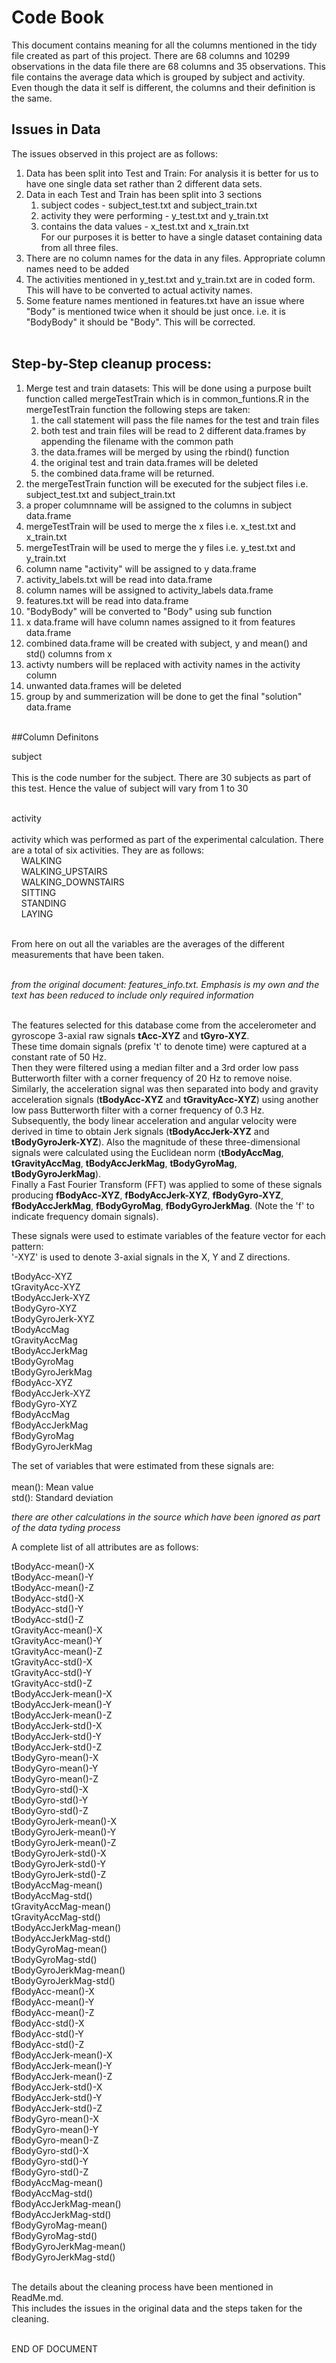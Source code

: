 
# Code Book

This document contains meaning for all the columns mentioned in the tidy file 
created as part of this project. There are 68 columns and 10299 observations 
in the data file there are 68 columns and 35 observations. This file contains 
the average data which is grouped by subject and activity.
Even though the data it self is different, the columns and their definition is
the same.   

## Issues in Data
The issues observed in this project are as follows:<br>
1. Data has been split into Test and Train: For analysis it is better for us to have one single data set rather than 2 different data sets.
2. Data in each Test and Train has been split into 3 sections
    1. subject codes - subject_test.txt and subject_train.txt
    2. activity they were performing - y_test.txt and y_train.txt 
    3. contains the data values - x_test.txt and x_train.txt<BR>
  For our purposes it is better to have a single dataset containing data from all three files.
3. There are no column names for the data in any files. Appropriate column names need to be added
4. The activities mentioned in y_test.txt and y_train.txt are in coded form. This will have to be converted to actual activity names.
5. Some feature names mentioned in features.txt have an issue where "Body" is mentioned twice when it should be just once. i.e. it is "BodyBody" it should be "Body". This will be corrected.
<BR><BR>

## Step-by-Step cleanup process:
01. Merge test and  train datasets: This will be done using a purpose built function called mergeTestTrain which is in common_funtions.R in the mergeTestTrain function the following steps are taken:
    1. the call statement will pass the file names for the test and train files
    2. both test and train files will be read to 2 different data.frames by appending the filename with the common path
    3. the data.frames will be merged by using the rbind() function
    4. the original test and train data.frames will be deleted
    5. the combined data.frame will be returned.
02. the mergeTestTrain function will be executed for the subject files i.e. subject_test.txt and subject_train.txt
03. a proper columnname will be assigned to the columns in subject data.frame
04. mergeTestTrain will be used to merge the x files i.e. x_test.txt and x_train.txt
05. mergeTestTrain will be used to merge the y files i.e. y_test.txt and y_train.txt
06. column name "activity" will be assigned to y data.frame
07. activity_labels.txt will be read into data.frame
08. column names will be assigned to activity_labels data.frame
09. features.txt will be read into data.frame
10. "BodyBody" will be converted to "Body" using sub function
11. x data.frame will have column names assigned to it from features data.frame
12. combined data.frame will be created with subject, y and mean() and std() columns from x
13. activty numbers will be replaced with activity names in the activity column
14. unwanted data.frames will be deleted
15. group by and summerization will be done to get the final "solution" data.frame
   <BR><BR>

##Column Definitons

subject <BR><BR>
This is the code number for the subject. There are 30 subjects as part of this
test. Hence the value of subject will vary from 1 to 30  <BR><BR>
                
activity <BR><BR>
activity which was performed as part of the experimental calculation. There are 
a total of six activities. They are as follows: <BR>
&nbsp;&nbsp;&nbsp;&nbsp;WALKING<BR>
&nbsp;&nbsp;&nbsp;&nbsp;WALKING_UPSTAIRS<BR>
&nbsp;&nbsp;&nbsp;&nbsp;WALKING_DOWNSTAIRS<BR>
&nbsp;&nbsp;&nbsp;&nbsp;SITTING<BR>
&nbsp;&nbsp;&nbsp;&nbsp;STANDING<BR>
&nbsp;&nbsp;&nbsp;&nbsp;LAYING<BR><BR>

From here on out all the variables are the averages of the different measurements
that have been taken.<BR><BR>

*from the original document: features_info.txt. Emphasis is my own and the text has been 
reduced to include only required information*<BR><BR>

The features selected for this database come from the accelerometer and gyroscope 
3-axial raw signals **tAcc-XYZ** and **tGyro-XYZ**. <BR>
These time domain signals (prefix 't' to denote time) were captured at a constant rate of 50 Hz.<BR> 
Then they were filtered using a median filter and a 3rd order low pass Butterworth filter with a corner 
frequency of 20 Hz to remove noise. Similarly, the acceleration signal was then 
separated into body and gravity acceleration signals (**tBodyAcc-XYZ** and 
**tGravityAcc-XYZ**) using another low pass Butterworth filter with a corner frequency 
of 0.3 Hz. <BR>
Subsequently, the body linear acceleration and angular velocity were derived in time
to obtain Jerk signals (**tBodyAccJerk-XYZ** and **tBodyGyroJerk-XYZ**). Also the magnitude 
of these three-dimensional signals were calculated using the Euclidean norm 
(**tBodyAccMag**, **tGravityAccMag**, **tBodyAccJerkMag**, **tBodyGyroMag**, **tBodyGyroJerkMag**). <BR>
Finally a Fast Fourier Transform (FFT) was applied to some of these signals producing 
**fBodyAcc-XYZ**, **fBodyAccJerk-XYZ**, **fBodyGyro-XYZ**, **fBodyAccJerkMag**, **fBodyGyroMag**, 
**fBodyGyroJerkMag**. (Note the 'f' to indicate frequency domain signals). <BR>

These signals were used to estimate variables of the feature vector for each pattern:  
'-XYZ' is used to denote 3-axial signals in the X, Y and Z directions.<BR>

tBodyAcc-XYZ<BR>
tGravityAcc-XYZ<BR>
tBodyAccJerk-XYZ<BR>
tBodyGyro-XYZ<BR>
tBodyGyroJerk-XYZ<BR>
tBodyAccMag<BR>
tGravityAccMag<BR>
tBodyAccJerkMag<BR>
tBodyGyroMag<BR>
tBodyGyroJerkMag<BR>
fBodyAcc-XYZ<BR>
fBodyAccJerk-XYZ<BR>
fBodyGyro-XYZ<BR>
fBodyAccMag<BR>
fBodyAccJerkMag<BR>
fBodyGyroMag<BR>
fBodyGyroJerkMag<BR>

The set of variables that were estimated from these signals are: <BR>
<BR>
mean(): Mean value<BR>
std(): Standard deviation<BR>

*there are other calculations in the source which have been ignored as part of the
data tyding process*<BR>

A complete list of all attributes are as follows:<BR>

tBodyAcc-mean()-X       <BR>
tBodyAcc-mean()-Y      <BR>
tBodyAcc-mean()-Z       <BR>
tBodyAcc-std()-X       <BR>
tBodyAcc-std()-Y        <BR>
tBodyAcc-std()-Z       <BR>
tGravityAcc-mean()-X    <BR>
tGravityAcc-mean()-Y   <BR>
tGravityAcc-mean()-Z    <BR>
tGravityAcc-std()-X    <BR>
tGravityAcc-std()-Y     <BR>
tGravityAcc-std()-Z    <BR>
tBodyAccJerk-mean()-X   <BR>
tBodyAccJerk-mean()-Y  <BR>
tBodyAccJerk-mean()-Z   <BR>
tBodyAccJerk-std()-X   <BR>
tBodyAccJerk-std()-Y    <BR>
tBodyAccJerk-std()-Z   <BR>
tBodyGyro-mean()-X      <BR>
tBodyGyro-mean()-Y     <BR>
tBodyGyro-mean()-Z      <BR>
tBodyGyro-std()-X      <BR>
tBodyGyro-std()-Y       <BR>
tBodyGyro-std()-Z      <BR>
tBodyGyroJerk-mean()-X  <BR>
tBodyGyroJerk-mean()-Y <BR>
tBodyGyroJerk-mean()-Z  <BR>
tBodyGyroJerk-std()-X  <BR>
tBodyGyroJerk-std()-Y   <BR>
tBodyGyroJerk-std()-Z  <BR>
tBodyAccMag-mean()      <BR>
tBodyAccMag-std()      <BR>
tGravityAccMag-mean()   <BR>
tGravityAccMag-std()   <BR>
tBodyAccJerkMag-mean()  <BR>
tBodyAccJerkMag-std()  <BR>
tBodyGyroMag-mean()     <BR>
tBodyGyroMag-std()     <BR>
tBodyGyroJerkMag-mean() <BR>
tBodyGyroJerkMag-std() <BR>
fBodyAcc-mean()-X       <BR>
fBodyAcc-mean()-Y      <BR>
fBodyAcc-mean()-Z       <BR>
fBodyAcc-std()-X       <BR>
fBodyAcc-std()-Y        <BR>
fBodyAcc-std()-Z       <BR>
fBodyAccJerk-mean()-X   <BR>
fBodyAccJerk-mean()-Y  <BR>
fBodyAccJerk-mean()-Z   <BR>
fBodyAccJerk-std()-X   <BR>
fBodyAccJerk-std()-Y    <BR>
fBodyAccJerk-std()-Z   <BR>
fBodyGyro-mean()-X      <BR>
fBodyGyro-mean()-Y     <BR>
fBodyGyro-mean()-Z      <BR>
fBodyGyro-std()-X      <BR>
fBodyGyro-std()-Y       <BR>
fBodyGyro-std()-Z      <BR>
fBodyAccMag-mean()      <BR>
fBodyAccMag-std()      <BR>
fBodyAccJerkMag-mean()  <BR>
fBodyAccJerkMag-std()  <BR>
fBodyGyroMag-mean()     <BR>
fBodyGyroMag-std()     <BR>
fBodyGyroJerkMag-mean() <BR>
fBodyGyroJerkMag-std()  <BR><BR>
  
The details about the cleaning process have been mentioned in ReadMe.md.<BR>
This includes the issues in the original data and the steps taken for the cleaning.<BR><BR>
  
END OF DOCUMENT
